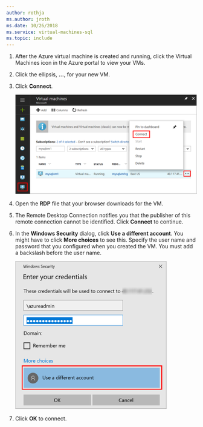 ```yaml
---
author: rothja
ms.author: jroth
ms.date: 10/26/2018
ms.service: virtual-machines-sql
ms.topic: include
---
```


1. After the Azure virtual machine is created and running, click the Virtual Machines icon in the Azure portal to view your VMs.

1. Click the ellipsis, **...**, for your new VM.

1. Click **Connect**.

   ![Connect to VM in portal](./media/virtual-machines-sql-server-remote-desktop-connect/azure-virtual-machine-connect.png)

1. Open the **RDP** file that your browser downloads for the VM.

1. The Remote Desktop Connection notifies you that the publisher of this remote connection cannot be identified. Click **Connect** to continue.

1. In the **Windows Security** dialog, click **Use a different account**. You might have to click **More choices** to see this. Specify the user name and password that you configured when you created the VM. You must add a backslash before the user name.

   ![Remote desktop authentication](./media/virtual-machines-sql-server-remote-desktop-connect/remote-desktop-connect.png)

1. Click **OK** to connect.
